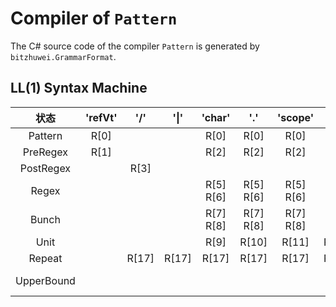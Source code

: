 # Compiler of `Pattern`

The C# source code of the compiler `Pattern` is generated by `bitzhuwei.GrammarFormat`.

## LL(1) Syntax Machine

| 状态 | \'refVt\' | \'/\' | \'\|\' | \'char\' | \'\.\' | \'scope\' | \'\(\' | \'\)\' | \'?\' | \'\+\' | \'\*\' | \'\{\' | \'min\' | \'\}\' | \',\' | \'max\' |
|:---:|:---:|:---:|:---:|:---:|:---:|:---:|:---:|:---:|:---:|:---:|:---:|:---:|:---:|:---:|:---:|:---:|
| Pattern | R[0] |   |   | R[0] | R[0] | R[0] | R[0] |   |   |   |   |   |   |   |   |   |
| PreRegex | R[1] |   |   | R[2] | R[2] | R[2] | R[2] |   |   |   |   |   |   |   |   |   |
| PostRegex |   | R[3] |   |   |   |   |   |   |   |   |   |   |   |   |   |   |
| Regex |   |   |   | R[5] R[6] | R[5] R[6] | R[5] R[6] | R[5] R[6] |   |   |   |   |   |   |   |   |   |
| Bunch |   |   |   | R[7] R[8] | R[7] R[8] | R[7] R[8] | R[7] R[8] |   |   |   |   |   |   |   |   |   |
| Unit |   |   |   | R[9] | R[10] | R[11] | R[12] |   |   |   |   |   |   |   |   |   |
| Repeat |   | R[17] | R[17] | R[17] | R[17] | R[17] | R[17] | R[17] | R[13] | R[14] | R[15] | R[16] |   |   |   |   |
| UpperBound |   |   |   |   |   |   |   |   |   |   |   |   |   | R[20] | R[18] R[19] |   |


